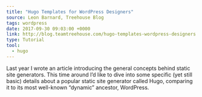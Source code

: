 ```yaml
---
title: "Hugo Templates for WordPress Designers"
source: Leon Barnard, Treehouse Blog
tags: wordpress
date: 2017-09-30 09:03:00 +0000
link: http://blog.teamtreehouse.com/hugo-templates-wordpress-designers
type: Tutorial
tool:
  - hugo
---
```

Last year I wrote an article introducing the general concepts behind static site generators. This time around I’d like to dive into some specific (yet still basic) details about a popular static site generator called Hugo, comparing it to its most well-known “dynamic” ancestor, WordPress.


